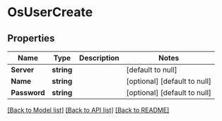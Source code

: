 # OsUserCreate

## Properties
Name | Type | Description | Notes
------------ | ------------- | ------------- | -------------
**Server** | **string** |  | [default to null]
**Name** | **string** |  | [optional] [default to null]
**Password** | **string** |  | [optional] [default to null]

[[Back to Model list]](../README.md#documentation-for-models) [[Back to API list]](../README.md#documentation-for-api-endpoints) [[Back to README]](../README.md)

